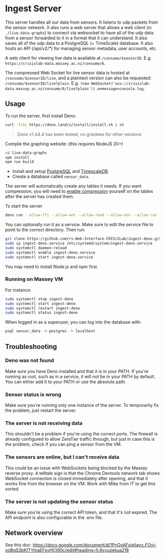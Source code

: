 # Ingest Server

This server handles all our data from sensors. It listens to udp packets from the sensor network. It also runs a web server that allows a web client (in `./live-data-graphs`) to connect via websocket to have all of the udp data from a sensor forwarded to it in a format that it can understand. It also saves all of the udp data to a PostgreSQL (+ TimeScale) database. It also hosts an API (/api/v2/\*) for managing sensor metadata, user accounts, etc.

A web client for viewing live data is available at `/consume/$sensorID`. E.g. `https://crisislab-data.massey.ac.nz/consume/6`.

The compressed Web Socket for live sensor data is hosted at `/consume/$sensorID/live`, and a plaintext version can also be requested: `/consume/$sensorID/live?plain`. E.g. `(new WebSocket('wss://crisislab-data.massey.ac.nz/consume/6/live?plain')).onmessage=console.log`.

## Usage

To run the server, first install Deno:

```bash
curl -fsSL https://deno.land/x/install/install.sh | sh
```

> Deno v1.44.4 has been tested, no grantees for other versions

Compile the graphing website:
(this requires NodeJS 20+)

```bash
cd live-data-graphs
npm install
npm run build
```

- Install and setup [PostgreSQL](https://www.postgresql.org/download/) and [TimescaleDB](https://docs.timescale.com/self-hosted/latest/install/).
- Create a database called `sensor_data`.

The server will automatically create any tables it needs. If you want compression, you will need to [enable compression](https://docs.timescale.com/use-timescale/latest/compression/compression-policy/#enabling-compression) yourself on the tables after the server has created them.

To start the server

```bash
deno run --allow-ffi --allow-net --allow-read --allow-env --allow-run --allow-sys --unstable-cron --unstable-net src/server.ts
```

You can optionally run it as a service. Make sure to edit the service file to point to the correct directory. Then run:

```bash
git clone https://github.com/rs-Web-Interface-CRISiSLab/ingest-deno.git
sudo cp ingest-deno.service /etc/systemd/system/ingest-deno.service
sudo systemctl daemon-reload
sudo systemctl enable ingest-deno.service
sudo systemctl start ingest-deno.service
```

You may need to install Node.js and npm first.

### Running on Massey VM

For instance:

```bash
sudo systemctl stop ingest-deno
sudo systemctl start ingest-deno
sudo systemctl restart ingest-deno
sudo systemctl status ingest-deno
```

When logged in as a superuser, you can log into the database with:

```bash
psql sensor_data -U postgres -h localhost
```

## Troubleshooting

### Deno was not found

Make sure you have Deno installed and that it is in your PATH. If you're running as root, such as in a service, it will not be in your PATH by default. You can either add it to your PATH or use the absolute path.

### Sensor status is wrong

Make sure you're running only one instance of the server. To temporarily fix the problem, just restart the server.

### The server is not receiving data

This shouldn't be a problem if you're using the correct ports. The firewall is already configured to allow ZeroTier traffic through, but just in case this is the problem, check if you can ping a sensor from the VM.

### The sensors are online, but I can't receive data

This could be an issue with WebSockets being blocked by the Massey reverse proxy. A telltale sign is that the Chrome Devtools network tab shows WebSocket connection is closed immediately after opening, and that it works fine from the browser on the VM. Work with Mike from IT to get this sorted.

### The server is not updating the sensor status

Make sure you're using the correct API token, and that it's not expired. The API endpoint is also configurable in the .env file.

## Network overview

See this doc: https://docs.google.com/document/d/1PnOvAFujeliayv_FOyj-ooBgS3bKITYmaEFsyHCt90c/edit#heading=h.6xyuzekua218
